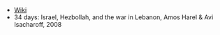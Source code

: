 - [Wiki](https://en.wikipedia.org/wiki/2006_Lebanon_War)
- 34 days: Israel, Hezbollah, and the war in Lebanon, Amos Harel & Avi Isacharoff, 2008